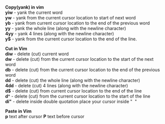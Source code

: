 **Copy(yank) in vim**  
**yiw** - yank the current word  
**yw** \- yank from the current cursor location to start of next word  
**yb** - yank from current cursor location to the end of the previous word  
**yy** \- yank the whole line (along with the newline character)  
**4yy** - yank 4 lines (along with the newline character)  
**y$** - yank from the current cursor location to the end of the line.

**Cut in Vim**  
**diw** - delete (cut) current word  
**dw** \- delete (cut) from the current cursor location to the start of the next word  
**db** - delete (cut) from the current cursor location to the end of the previous word  
**dd** - delete (cut) the whole line (along with the newline character)  
**4dd** - delete (cut) 4 lines (along with the newline character)  
**d$** - delete (cut) from current cursor location to the end of the line  
**d^** - delete (cut) from the current cursor location to the start of the line  
**di"** - delete inside double quotation place your cursor inside "  "

**Paste in Vim**  
**p** text after cursor **P** text before cursor
